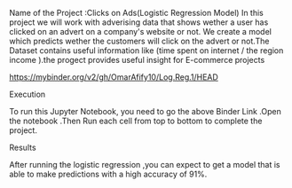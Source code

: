 Name of the Project :Clicks on Ads(Logistic Regression  Model)
In this project we will work with adverising data that shows wether a user has clicked on an advert on a company's website or not. We create a model which predicts wether the customers will click on the advert or not.The Dataset contains useful information like (time spent on internet / the region income ).the progect provides useful insight for E-commerce  projects 


https://mybinder.org/v2/gh/OmarAfify10/Log.Reg.1/HEAD

Execution

To run this Jupyter Notebook, you need to go the above Binder Link .Open the notebook .Then Run each cell from top to bottom to complete the project.

Results 

After running the logistic regression ,you can expect to get a model that is able to make predictions with a high accuracy of 91%.
